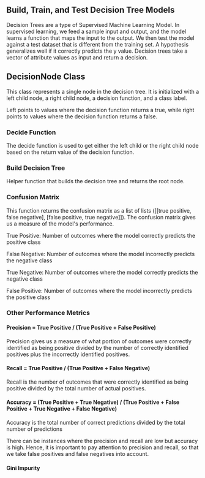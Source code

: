 ## Build, Train, and Test Decision Tree Models

Decision Trees are a type of Supervised Machine Learning Model. In supervised learning, we feed a sample input and output, and the model learns a function that maps the input to the output. We then test the model against a test dataset that is different from the training set. A hypothesis generalizes well if it correctly predicts the y value. Decision trees take a vector of attribute values as input and return a decision. 

## DecisionNode Class

This class represents a single node in the decision tree. It is initialized with a left child node, a right child node, a decision function, and a class label.

Left points to values where the decision function returns a true, while right points to values where the decision function returns a false.

### Decide Function
The decide function is used to get either the left child or the right child node based on the return value of the decision function.

### Build Decision Tree
Helper function that builds the decision tree and returns the root node.

### Confusion Matrix
This function returns the confusion matrix as a list of lists ([[true positive, false negative], [false positive, true negative]]). The confusion matrix gives us a measure of the model's performance. 

True Positive: Number of outcomes where the model correctly predicts the positive class

False Negative: Number of outcomes where the model incorrectly predicts the negative class

True Negative: Number of outcomes where the model correctly predicts the negative class

False Positive: Number of outcomes where the model incorrectly predicts the positive class

### Other Performance Metrics

#### Precision = True Positive / (True Positive + False Positive)
Precision gives us a measure of what portion of outcomes were correctly identified as being positive divided by the number of correctly identified positives plus the incorrectly identified positives.

#### Recall = True Positive / (True Positive + False Negative)
Recall is the number of outcomes that were correctly identified as being positive divided by the total number of actual positives.

#### Accuracy = (True Positive + True Negative) / (True Positive + False Positive + True Negative + False Negative)
Accuracy is the total number of correct predictions divided by the total number of predictions

There can be instances where the precision and recall are low but accuracy is high. Hence, it is important to pay attention to precision and recall, so that we take false positives and false negatives into account.

#### Gini Impurity 
